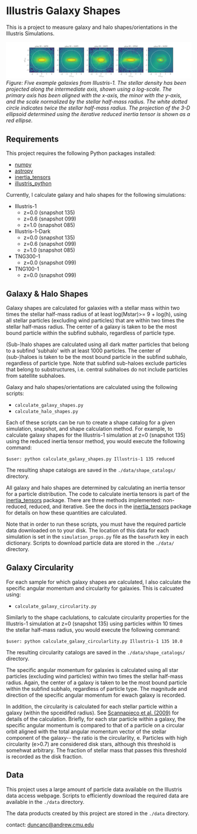 # Illustris Galaxy Shapes

This is a project to measure galaxy and halo shapes/orientations in the Illustris Simulations.

![](./notebooks/figures/demo_shapes.png)
*Figure: Five example galaxies from Illustris-1.  The stellar density has been projected along the intermediate axis, shown using a log-scale. The primary axis has been aligned with the x-axis, the minor with the y-axis, and the scale normalized by the stellar half-mass radius.  The white dotted circle indicates twice the stellar half-mass radius.  The projection of the 3-D ellipsoid determined using the iterative reduced inertia tensor is shown as a red ellipse.*

## Requirements

This project requires the following Python packages installed:

* [numpy](http://www.numpy.org)
* [astropy](http://www.astropy.org)
* [inertia_tensors](https://github.com/duncandc/inertia_tensors/edit/master/README.md)
* [illustris_python](https://bitbucket.org/illustris/illustris_python)

Currently, I calculate galaxy and halo shapes for the following simulations:

* Illustris-1
	* z=0.0 (snapshot 135)
	* z=0.6 (snapshot 099)
	* z=1.0 (snapshot 085)
* Illustris-1-Dark
	* z=0.0 (snapshot 135)
	* z=0.6 (snapshot 099)
	* z=1.0 (snapshot 085)
* TNG300-1
	* z=0.0 (snapshot 099)
* TNG100-1
	* z=0.0 (snapshot 099)


## Galaxy & Halo Shapes

Galaxy shapes are calculated for galaxies with a stellar mass within two times the stellar half-mass radius of at least log(Mstar)>= 9 + log(h), using all stellar particles (excluding wind particles) that are within two times the stellar half-mass radius.  The center of a galaxy is taken to be the most bound particle within the subfind subhalo, regardless of particle type.

(Sub-)halo shapes are calculated using all dark matter particles that belong to a subfind 'subhalo' with at least 1000 particles.  The center of (sub-)haloes is taken to be the most bound particle in the subfind subhalo, regardless of particle type.  Note that subfind sub-haloes exclude particles that belong to substructures, i.e. central subhaloes do not include particles from satellite subhaloes.  

Galaxy and halo shapes/orientations are calculated using the following scripts:

* `calculate_galaxy_shapes.py`
* `calculate_halo_shapes.py`

Each of these scripts can be run to create a shape catalog for a given simulation, snapshot, and shape calculation method.  For example, to calculate galaxy shapes for the Illustris-1 simulation at z=0 (snapshot 135) using the reduced inertia tensor method, you would execute the following command:

```
$user: python calculate_galaxy_shapes.py Illustris-1 135 reduced
```

The resulting shape catalogs are saved in the `./data/shape_catalogs/` directory.

All galaxy and halo shapes are determined by calculating an inertia tensor for a particle distribution.  The code to calculate inertia tensors is part of the [inertia_tensors](https://github.com/duncandc/inertia_tensors/edit/master/README.md) package.  There are three methods implemented: non-reduced, reduced, and iterative.  See the docs in the [inertia_tensors](https://github.com/duncandc/inertia_tensors/edit/master/README.md) package for details on how these quantities are calculated.

Note that in order to run these scripts, you must have the required particle data downloaded on to your disk.  The location of this data for each simulation is set in the `simulation_props.py` file as the `basePath` key in each dictionary.  Scripts to download particle data are stored in the `./data/` directory.


## Galaxy Circularity

For each sample for which galaxy shapes are calculated, I also calculate the specific angular momentum and circularity for galaxies.  This is calcuated using:

*  `calculate_galaxy_circularity.py`

Similarly to the shape caclulations, to calculate circularity properties for the Illustris-1 simulation at z=0 (snapshot 135) using particles within 10 times the stellar half-mass radius, you would execute the following command:

```
$user: python calculate_galaxy_circularlity.py Illustris-1 135 10.0
```

The resulting circularity catalogs are saved in the `./data/shape_catalogs/` directory.  
  
The specific angular momentum for galaxies is calculated using all star particles (excluding wind particles) within two times the stellar half-mass radius.  Again, the center of a galaxy is taken to be the most bound particle within the subfind subhalo, regardless of particle type.  The magnitude and direction of the specific angular momentum for ewach galaxy is recorded.

In addition, the circularity is calculated for each stellar particle within a galaxy (within the spceidifed radius).  See [Scannapieco et al. (2009)](https://arxiv.org/abs/0812.0976) for details of the calculation.  Briefly, for each star particle within a galaxy, the specific angular momentum is compared to that of a particle on a circular orbit aligned with the total angular momentum vector of the stellar component of the galaxy-- the ratio is the circularlity, e.  Particles with high circularity (e>0.7) are considered disk stars, although this threshold is somehwat arbitrary.  The fraction of stellar mass that passes this threshold is recorded as the disk fraction.  


## Data

This project uses a large amount of particle data available on the Illustris data access webpage.  Scripts to efficiently download the required data are available in the `./data` directory.

The data products created by this project are stored in the `./data` directory. 

contact:
duncanc@andrew.cmu.edu
